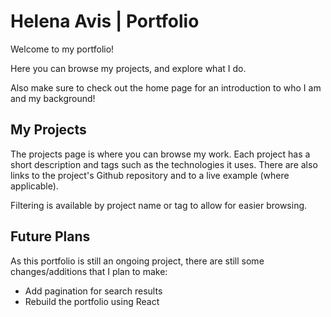# Helena Avis | Portfolio

Welcome to my portfolio!

Here you can browse my projects, and explore what I do.

Also make sure to check out the home page for an introduction to who I am and my background!

## My Projects

The projects page is where you can browse my work. Each project has a short description and tags such as the technologies it uses. There are also links to the project's Github repository and to a live example (where applicable).

Filtering is available by project name or tag to allow for easier browsing.

## Future Plans

As this portfolio is still an ongoing project, there are still some changes/additions that I plan to make:

-   Add pagination for search results
-   Rebuild the portfolio using React
